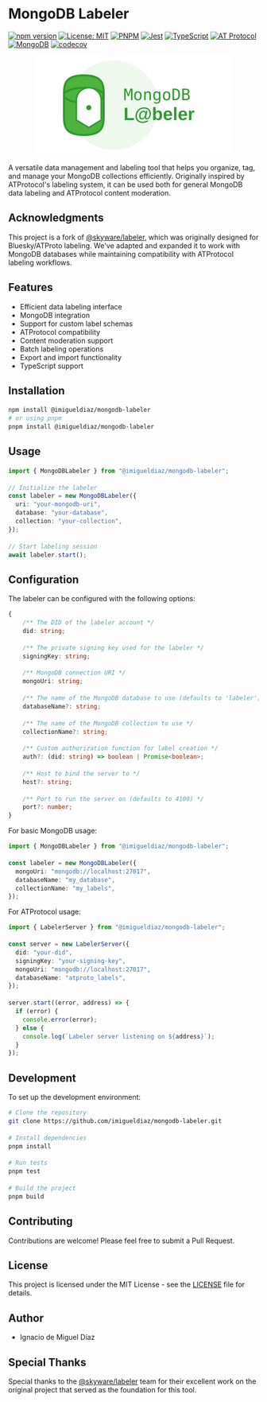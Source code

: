 # MongoDB Labeler

[![npm version](https://img.shields.io/npm/v/@imigueldiaz/mongodb-labeler.svg)](https://www.npmjs.com/package/@imigueldiaz/mongodb-labeler)
[![License: MIT](https://img.shields.io/badge/License-MIT-yellow.svg)](https://opensource.org/licenses/MIT)
[![PNPM](https://img.shields.io/badge/pnpm-%234a4a4a.svg?style=flat&logo=pnpm&logoColor=f69220)](https://pnpm.io/)
[![Jest](https://img.shields.io/badge/tested_with-jest-%23C21325?logo=jest)](https://jestjs.io/)
[![TypeScript](https://img.shields.io/badge/TypeScript-%23007ACC.svg?logo=typescript&logoColor=white)](https://www.typescriptlang.org/)
[![AT Protocol](https://img.shields.io/badge/AT_Protocol-compatible-blue)](https://atproto.com/)
[![MongoDB](https://img.shields.io/badge/MongoDB-%234ea94b.svg?logo=mongodb&logoColor=white)](https://www.mongodb.com/)
[![codecov](https://codecov.io/gh/imigueldiaz/mongodb-labeler/graph/badge.svg)](https://codecov.io/gh/imigueldiaz/mongodb-labeler)

<p align="center">
  <img src="assets/logo.svg" width="400" alt="MongoDB Labeler Logo">
</p>

A versatile data management and labeling tool that helps you organize, tag, and manage your MongoDB collections efficiently. Originally inspired by ATProtocol's labeling system, it can be used both for general MongoDB data labeling and ATProtocol content moderation.

## Acknowledgments

This project is a fork of [@skyware/labeler](https://github.com/skyware-js/labeler), which was originally designed for Bluesky/ATProto labeling. We've adapted and expanded it to work with MongoDB databases while maintaining compatibility with ATProtocol labeling workflows.

## Features

- Efficient data labeling interface
- MongoDB integration
- Support for custom label schemas
- ATProtocol compatibility
- Content moderation support
- Batch labeling operations
- Export and import functionality
- TypeScript support

## Installation

```bash
npm install @imigueldiaz/mongodb-labeler
# or using pnpm
pnpm install @imigueldiaz/mongodb-labeler
```

## Usage

```typescript
import { MongoDBLabeler } from "@imigueldiaz/mongodb-labeler";

// Initialize the labeler
const labeler = new MongoDBLabeler({
  uri: "your-mongodb-uri",
  database: "your-database",
  collection: "your-collection",
});

// Start labeling session
await labeler.start();
```

## Configuration

The labeler can be configured with the following options:

```typescript
{
    /** The DID of the labeler account */
    did: string;

    /** The private signing key used for the labeler */
    signingKey: string;

    /** MongoDB connection URI */
    mongoUri: string;

    /** The name of the MongoDB database to use (defaults to 'labeler') */
    databaseName?: string;

    /** The name of the MongoDB collection to use */
    collectionName?: string;

    /** Custom authorization function for label creation */
    auth?: (did: string) => boolean | Promise<boolean>;

    /** Host to bind the server to */
    host?: string;

    /** Port to run the server on (defaults to 4100) */
    port?: number;
}
```

For basic MongoDB usage:

```typescript
import { MongoDBLabeler } from "@imigueldiaz/mongodb-labeler";

const labeler = new MongoDBLabeler({
  mongoUri: "mongodb://localhost:27017",
  databaseName: "my_database",
  collectionName: "my_labels",
});
```

For ATProtocol usage:

```typescript
import { LabelerServer } from "@imigueldiaz/mongodb-labeler";

const server = new LabelerServer({
  did: "your-did",
  signingKey: "your-signing-key",
  mongoUri: "mongodb://localhost:27017",
  databaseName: "atproto_labels",
});

server.start((error, address) => {
  if (error) {
    console.error(error);
  } else {
    console.log(`Labeler server listening on ${address}`);
  }
});
```

## Development

To set up the development environment:

```bash
# Clone the repository
git clone https://github.com/imigueldiaz/mongodb-labeler.git

# Install dependencies
pnpm install

# Run tests
pnpm test

# Build the project
pnpm build
```

## Contributing

Contributions are welcome! Please feel free to submit a Pull Request.

## License

This project is licensed under the MIT License - see the [LICENSE](LICENSE) file for details.

## Author

- Ignacio de Miguel Díaz

## Special Thanks

Special thanks to the [@skyware/labeler](https://github.com/skyware-js/labeler) team for their excellent work on the original project that served as the foundation for this tool.
